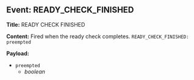 ## Event: READY_CHECK_FINISHED

**Title:** READY CHECK FINISHED

**Content:**
Fired when the ready check completes.
`READY_CHECK_FINISHED: preempted`

**Payload:**
- `preempted`
  - *boolean*